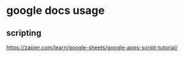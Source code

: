 # google docs usage


## scripting

https://zapier.com/learn/google-sheets/google-apps-script-tutorial/